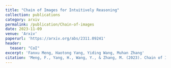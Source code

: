 ```yaml
---
title: "Chain of Images for Intuitively Reasoning"
collection: publications
category: arxiv
permalink: /publication/Chain-of-images
date: 2023-11-09
venue: 'Arxiv'
paperurl: 'https://arxiv.org/abs/2311.09241'
header:
  teaser: "CoI"
excerpt: 'Fanxu Meng, Haotong Yang, Yiding Wang, Muhan Zhang'
citation: 'Meng, F., Yang, H., Wang, Y., & Zhang, M. (2023). Chain of Images for Intuitively Reasoning. arXiv preprint arXiv:2311.09241.'
---
```

